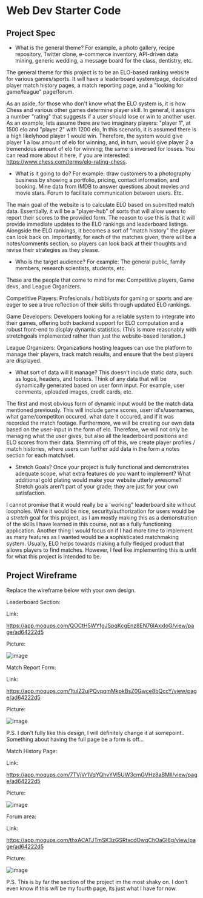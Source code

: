 # Web Dev Starter Code

## Project Spec

- What is the general theme? For example, a photo gallery, recipe repository, Twitter clone, e-commerce inventory, API-driven data mining, generic wedding, a message board for the class, dentistry, etc.

The general theme for this project is to be an ELO-based ranking website for various games/sports. It will have a leaderboard system/page, dedicated player match history pages, a match reporting page, and a "looking for game/league" page/forum. 

As an aside, for those who don't know what the ELO system is, it is how Chess and various other games determine player skill. In general, it assigns a number "rating" that suggests if a user should lose or win to another user. As an example, lets assume there are two imaginary players: "player 1",  at  1500 elo and "player 2" with 1200 elo,  In this scenario, it is assumed there is a high likelyhood player 1 would win. Therefore, the system would give player 1 a low amount of elo for winning, and, in turn, would give player 2 a tremendous amount of elo for winning; the same is inversed for losses.  You can read more about it here, if you are interested: https://www.chess.com/terms/elo-rating-chess.

- What is it going to do? For example: draw customers to a photography business by showing a portfolio, pricing, contact information, and booking. Mine data from IMDB to answer questions about movies and movie stars. Forum to facilitate communication between users. Etc.

The main goal of the website is to calculate ELO based on submitted match data. Essentially, it will be a "player-hub" of sorts that will allow users to report their scores to the provided form. The reason to use this is that it will provide immediate updates to the ELO rankings and leaderboard listings. Alongside the   ELO rankings, it becomes a sort of "match history" the player can look back on. Importantly, for each of the matches given, there will be a notes/comments section, so players can look back at their thoughts and revise their strategies as they please.

- Who is the target audience? For example: The general public, family members, research scientists, students, etc.

These are the people that come to mind for me: Competitive players, Game devs, and League Organizers.

Competitive Players: Profesionals / hobbiysts for gaming or sports and are eager to see a true reflection of their skills through updated ELO rankings.

Game Developers: Developers looking for a reliable system to integrate into their games, offering both backend support for ELO computation and a robust front-end to display dynamic statistics. (This is more reasonably with stretchgoals implemented rather than just the website-based iteration..)

League Organizers: Organizations hosting leagues can use the platform to manage  their players, track match results, and ensure that the best players are displayed.

 
- What sort of data will it manage? This doesn’t include static data, such as logos, headers, and footers. Think of any data that will be dynamically generated based on user form input. For example, user comments, uploaded images, credit cards, etc.

The first and most obvious form of dynamic input would be the match data mentioned previously. This will include game scores, userr id's/usernames, what game/competiton occured, what date it occured, and if it was recorded the match footage. Furthermore, we will be creating our own data based on the user-input in the form of elo. Therefore, we will not only be managing what the user gives, but also all the leaderboard positions and ELO scores from their data.  Stemming off of this, we create player profiles / match histories, where users can further add data in the form a notes section for each match/set.  


- Stretch Goals? Once your project is fully functional and demonstrates adequate scope, what extra features do you want to implement? What additional gold plating would make your website utterly awesome? Stretch goals aren’t part of your grade; they are just for your own satisfaction.

I cannot promise that it would really be a 'working" leaderboard site without loopholes. While it would be nice, security/authorization for users would be a *stretch* goal for this project, as I am mostly making this as a demonstration of the skills I have learned in this course, not as a fully functioning application. Another thing I would focus on if I had more time to implement as many features as I wanted would be a sophisticated matchmaking system. Usually, ELO helps towards making a fully fledged product that allows players to find matches. However, I feel like implementing this is unfit for what this project is intended to be.  

## Project Wireframe

 Replace the wireframe below with your own design.
 

Leaderboard Section:

Link:

https://app.moqups.com/QOCtH5WYfgJSpqKcgEnz8EN76IAxxloG/view/page/ad64222d5

Picture:

![image](https://github.com/user-attachments/assets/4b1030bd-6e58-4b06-9586-b2d1b7a0e7e0)



Match Report Form:

Link:

https://app.moqups.com/1tuIZ2ujPQvqqmMkpkBsZ0Gwce8bQccY/view/page/ad64222d5

Picture:

![image](https://github.com/user-attachments/assets/dc0558af-e4c6-4574-974a-97f1a6403ee2)


P.S. I don't fully like this design, I will definitely change it at somepoint.. Something about having the full page be a form is off...

Match History Page:

Link:

https://app.moqups.com/7TVjVr1VqYQhvYVl5UW3cmGVHz8aBMll/view/page/ad64222d5

Picture:

![image](https://github.com/user-attachments/assets/e926b802-7c49-40fa-98d9-c3dff434c550)


Forum area:

Link:

https://app.moqups.com/thxACATJTmSK3zGSRtxcdOwqChOaGl6g/view/page/ad64222d5

Picture:

![image](https://github.com/user-attachments/assets/49901aac-f151-44cf-9bde-4576242b46b9)

P.S. This is by far the section of the project im the most shaky on. I don't even know if this *will* be my fourth page, its just what I have for now.




